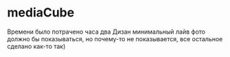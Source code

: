 # mediaCube

Времени было потрачено часа два
Дизан минимальный
лайв фото должно бы показываться, но почему-то не показывается, все остальное сделано
как-то так)

